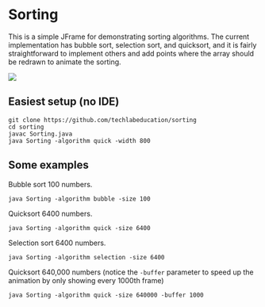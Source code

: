 # Sorting

This is a simple JFrame for demonstrating sorting algorithms. The current implementation has bubble sort, selection sort, and quicksort, and it is fairly straightforward to implement others and add points where the array should be redrawn to animate the sorting.

![](https://gyazo.com/ab625b939a1c8f40eeaf04e86dfd201b)

## Easiest setup (no IDE)

```
git clone https://github.com/techlabeducation/sorting
cd sorting
javac Sorting.java
java Sorting -algorithm quick -width 800
```

## Some examples

Bubble sort 100 numbers.
```
java Sorting -algorithm bubble -size 100
```

Quicksort 6400 numbers.
```
java Sorting -algorithm quick -size 6400
```

Selection sort 6400 numbers.
```
java Sorting -algorithm selection -size 6400
```

Quicksort 640,000 numbers (notice the `-buffer` parameter to speed up the animation by only showing every 1000th frame)
```
java Sorting -algorithm quick -size 640000 -buffer 1000
```

